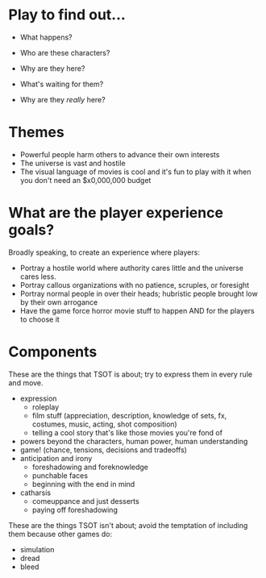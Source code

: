 # Play to find out...

- What happens?

- Who are these characters?
- Why are they here?
- What's waiting for them?
- Why are they _really_ here?

# Themes

- Powerful people harm others to advance their own interests
- The universe is vast and hostile
- The visual language of movies is cool and it's fun to play with it when you don't need an $x0,000,000 budget


# What are the player experience goals?

Broadly speaking, to create an experience where players: 

- Portray a hostile world where authority cares little and the universe cares less.  
- Portray callous organizations with no patience, scruples, or foresight 
- Portray normal people in over their heads; hubristic people brought low by their own arrogance 
- Have the game force horror movie stuff to happen AND for the players to choose it 


# Components

These are the things that TSOT is about; try to express them in every rule and move.

- expression
  - roleplay
  - film stuff (appreciation, description, knowledge of sets, fx, costumes, music, acting, shot composition)
  - telling a cool story that's like those movies you're fond of
- powers beyond the characters, human power, human understanding
- game! (chance, tensions, decisions and tradeoffs)
- anticipation and irony
  - foreshadowing and foreknowledge
  - punchable faces
  - beginning with the end in mind
- catharsis
  - comeuppance and just desserts
  - paying off foreshadowing

These are the things TSOT isn't about; avoid the temptation of including them because other games do:

- simulation
- dread
- bleed
